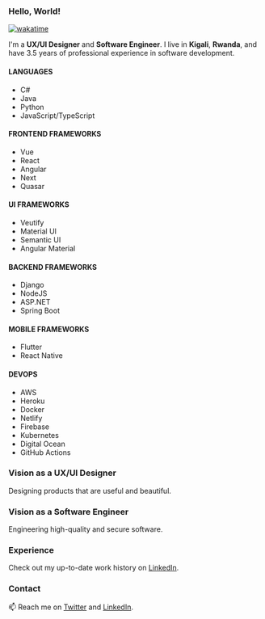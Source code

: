 ### Hello, World!

<!--
**placiderapson/placiderapson** is a ✨ _special_ ✨ repository because its `README.md` (this file) appears on your GitHub profile.

Here are some ideas to get you started:

- 🔭 I’m currently working on ...
- 🌱 I’m currently learning ...
- 👯 I’m looking to collaborate on ...
- 🤔 I’m looking for help with ...
- 💬 Ask me about ...
- 📫 How to reach me: ...
- 😄 Pronouns: ...
- ⚡ Fun fact: ...
-->
[![wakatime](https://wakatime.com/badge/user/4025933c-84c6-4f67-aacc-116e42e05bb9.svg)](https://wakatime.com/@4025933c-84c6-4f67-aacc-116e42e05bb9)

I'm a **UX/UI Designer** and **Software Engineer**. I live in **Kigali**, **Rwanda**, and have 3.5 years of professional experience in software development. 

#### LANGUAGES

- C#
- Java
- Python
- JavaScript/TypeScript

#### FRONTEND FRAMEWORKS

- Vue 
- React
- Angular
- Next
- Quasar

#### UI FRAMEWORKS

- Veutify
- Material UI
- Semantic UI
- Angular Material

#### BACKEND FRAMEWORKS

- Django
- NodeJS
- ASP.NET
- Spring Boot

#### MOBILE FRAMEWORKS

- Flutter
- React Native

#### DEVOPS

- AWS
- Heroku
- Docker
- Netlify
- Firebase
- Kubernetes
- Digital Ocean
- GitHub Actions

### Vision as a UX/UI Designer

Designing products that are useful and beautiful.

### Vision as a Software Engineer

Engineering high-quality and secure software.

### Experience

Check out my up-to-date work history on [LinkedIn](https://www.linkedin.com/in/placideirandora/).


### Contact

📫 Reach me on [Twitter](https://twitter.com/placideirandora) and [LinkedIn](https://www.linkedin.com/in/placideirandora/).



